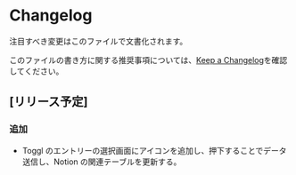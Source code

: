 # Changelog

注目すべき変更はこのファイルで文書化されます。

このファイルの書き方に関する推奨事項については、[Keep a Changelog](https://keepachangelog.com/)を確認してください。

## [リリース予定]

### 追加

- Toggl のエントリーの選択画面にアイコンを追加し、押下することでデータ送信し、Notion の関連テーブルを更新する。
